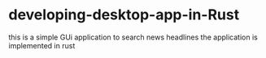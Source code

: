 # developing-desktop-app-in-Rust
this is a simple GUi application to search news headlines
the application is implemented in rust

